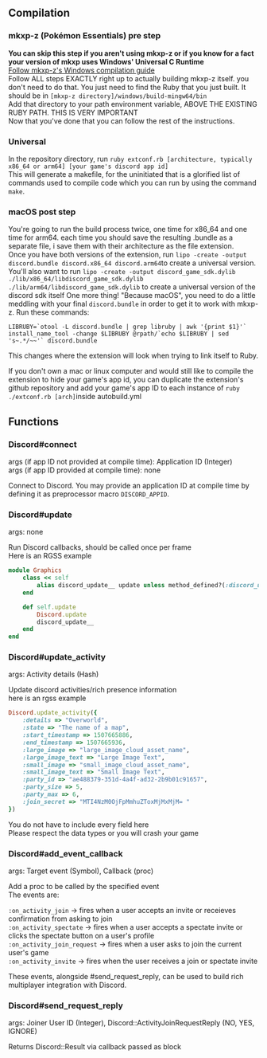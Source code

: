 ## Compilation
### mkxp-z (Pokémon Essentials) pre step
**You can skip this step if you aren't using mkxp-z or if you know for a fact your version of mkxp uses Windows' Universal C Runtime**\
[Follow mkxp-z's Windows compilation guide](https://github.com/mkxp-z/mkxp-z/wiki/Compilation#windows)\
Follow ALL steps EXACTLY right up to actually building mkxp-z itself. you don't need to do that.
You just need to find the Ruby that you just built. It should be in `[mkxp-z directory]/windows/build-mingw64/bin`\
Add that directory to your path environment variable, ABOVE THE EXISTING RUBY PATH. THIS IS VERY IMPORTANT \
Now that you've done that you can follow the rest of the instructions.

### Universal
In the repository directory, run `ruby extconf.rb [architecture, typically x86_64 or arm64] [your game's discord app id]`\
This will generate a makefile, for the uninitiated that is a glorified list of commands used to compile code which you can run by using the command `make`.

### macOS post step
You're going to run the build process twice, one time for x86_64 and one time for arm64. each time you should save the resulting .bundle as a separate file, i save them with their architecture as the file extension.\
Once you have both versions of the extension, run `lipo -create -output discord.bundle discord.x86_64 discord.arm64`to create a universal version.\
You'll also want to run `lipo -create -output discord_game_sdk.dylib ./lib/x86_64/libdiscord_game_sdk.dylib ./lib/arm64/libdiscord_game_sdk.dylib` to create a universal version of the discord sdk itself
One more thing! "Because macOS", you need to do a little meddling with your final `discord.bundle` in order to get it to work with mkxp-z.
Run these commands:
```
LIBRUBY=`otool -L discord.bundle | grep libruby | awk '{print $1}'`
install_name_tool -change $LIBRUBY @rpath/`echo $LIBRUBY | sed 's~.*/~~'` discord.bundle
```
This changes where the extension will look when trying to link itself to Ruby.

If you don't own a mac or linux computer and would still like to compile the extension to hide your game's app id, you can duplicate the extension's github repository and add your game's app ID to each instance of `ruby ./extconf.rb [arch]`inside autobuild.yml
## Functions
### Discord#connect
args (if app ID not provided at compile time): Application ID (Integer)\
args (if app ID provided at compile time): none

Connect to Discord. You may provide an application ID at compile time by defining it as preprocessor macro `DISCORD_APPID`.

### Discord#update
args: none

Run Discord callbacks, should be called once per frame\
Here is an RGSS example
```Ruby
module Graphics
    class << self
        alias discord_update__ update unless method_defined?(:discord_update__)
    end

    def self.update
        Discord.update
        discord_update__
    end
end
```


### Discord#update_activity
args: Activity details (Hash)

Update discord activities/rich presence information\
here is an rgss example
```Ruby
Discord.update_activity({
    :details => "Overworld",
    :state => "The name of a map",
    :start_timestamp => 1507665886,
    :end_timestamp => 1507665936,
    :large_image => "large_image_cloud_asset_name",
    :large_image_text => "Large Image Text",
    :small_image => "small_image_cloud_asset_name",
    :small_image_text => "Small Image Text",
    :party_id => "ae488379-351d-4a4f-ad32-2b9b01c91657",
    :party_size => 5,
    :party_max => 6,
    :join_secret => "MTI4NzM0OjFpMmhuZToxMjMxMjM= "
})
```

You do not have to include every field here\
Please respect the data types or you will crash your game


### Discord#add_event_callback
args: Target event (Symbol), Callback (proc)

Add a proc to be called by the specified event\
The events are:

`:on_activity_join` -> fires when a user accepts an invite or receieves confirmation from asking to join\
`:on_activity_spectate` -> fires when a user accepts a spectate invite or clicks the spectate button on a user's profile\
`:on_activity_join_request` -> fires when a user asks to join the current user's game\
`:on_activity_invite` -> fires when the user receives a join or spectate invite

These events, alongside #send_request_reply, can be used to build rich multiplayer integration with Discord.


### Discord#send_request_reply
args: Joiner User ID (Integer), Discord::ActivityJoinRequestReply (NO, YES, IGNORE)

Returns Discord::Result via callback passed as block
